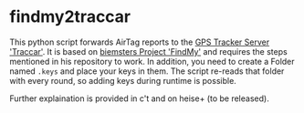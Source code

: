 # findmy2traccar

This python script forwards AirTag reports to the [GPS Tracker Server 'Traccar'](https://github.com/traccar/traccar). It is based on [biemsters Project 'FindMy'](https://github.com/biemster/FindMy) and requires the steps mentioned in his repository to work. In addition, you need to create a Folder named `.keys` and place your keys in them. The script re-reads that folder with every round, so adding keys during runtime is possible.

Further explaination is provided in c't and on heise+ (to be released).

